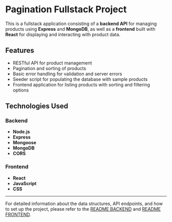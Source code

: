 # Pagination Fullstack Project

This is a fullstack application consisting of a **backend API** for managing products using **Express** and **MongoDB**, as well as a **frontend** built with **React** for displaying and interacting with product data.

## Features

- RESTful API for product management
- Pagination and sorting of products
- Basic error handling for validation and server errors
- Seeder script for populating the database with sample products
- Frontend application for listing products with sorting and filtering options

## Technologies Used

### Backend

- **Node.js**
- **Express**
- **Mongoose**
- **MongoDB**
- **CORS**

### Frontend

- **React**
- **JavaScript**
- **CSS**

---

For detailed information about the data structures, API endpoints, and how to set up the project, please refer to the [README BACKEND](./backend/README.md) and [README FRONTEND](./frontend/README.md).
